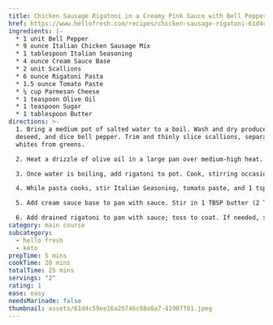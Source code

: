 ```yaml
---
title: Chicken Sausage Rigatoni in a Creamy Pink Sauce with Bell Pepper & Parmesan
href: https://www.hellofresh.com/recipes/chicken-sausage-rigatoni-61d4c59ee16a25746c08a8a7
ingredients: |-
  * 1 unit Bell Pepper
  * 9 ounce Italian Chicken Sausage Mix
  * 1 tablespoon Italian Seasoning
  * 4 ounce Cream Sauce Base
  * 2 unit Scallions
  * 6 ounce Rigatoni Pasta
  * 1.5 ounce Tomato Paste
  * ¼ cup Parmesan Cheese
  * 1 teaspoon Olive Oil
  * 1 teaspoon Sugar
  * 1 tablespoon Butter
directions: >-
  1. Bring a medium pot of salted water to a boil. Wash and dry produce. • Core,
  deseed, and dice bell pepper. Trim and thinly slice scallions, separating
  whites from greens.

  2. Heat a drizzle of olive oil in a large pan over medium-high heat. Add bell pepper and cook until lightly browned and slightly softened, 3-4 minutes. • Add sausage* and scallion whites to pan; cook, breaking up meat into pieces, until browned and cooked through, 4-6 minutes. Season with salt and pepper.

  3. Once water is boiling, add rigatoni to pot. Cook, stirring occasionally, until al dente, 9-11 minutes. • Reserve ½ cup pasta cooking water, then drain.

  4. While pasta cooks, stir Italian Seasoning, tomato paste, and 1 tsp sugar (2 tsp for 4 servings) into pan with sausage mixture until coated. • Pour in ¼ cup plain water (1⁄3 cup for 4). Bring to a simmer and cook for 1 minute, then reduce heat to low.

  5. Add cream sauce base to pan with sauce. Stir in 1 TBSP butter (2 TBSP for 4 servings) until melted. Season with salt and pepper.

  6. Add drained rigatoni to pan with sauce; toss to coat. If needed, stir in reserved pasta cooking water a splash at a time until pasta is coated in a creamy sauce. • Divide pasta between bowls and top with Parmesan. Garnish with scallion greens and serve.
category: main course
subcategory:
  - hello fresh
  - keto
prepTime: 5 mins
cookTime: 20 mins
totalTime: 25 mins
servings: "2"
rating: 1
ease: easy
needsMarinade: false
thumbnail: assets/61d4c59ee16a25746c08a8a7-41907f01.jpeg
---
```

